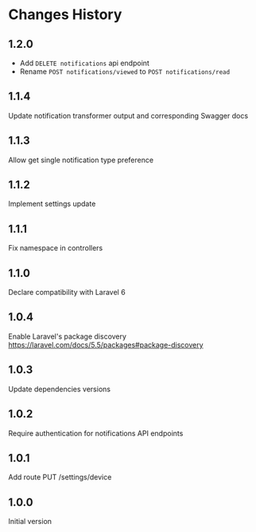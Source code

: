 # Changes History
1.2.0
-----
- Add `DELETE notifications` api endpoint
- Rename `POST notifications/viewed` to `POST notifications/read`

1.1.4
-----
Update notification transformer output and corresponding Swagger docs

1.1.3
-----
Allow get single notification type preference

1.1.2
-----
Implement settings update

1.1.1
-----
Fix namespace in controllers

1.1.0
-----
Declare compatibility with Laravel 6

1.0.4
-----
Enable Laravel's package discovery https://laravel.com/docs/5.5/packages#package-discovery

1.0.3
-----
Update dependencies versions

1.0.2
-----
Require authentication for notifications API endpoints

1.0.1
-----
Add route PUT /settings/device

1.0.0
-----
Initial version
